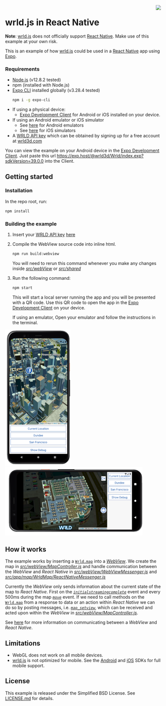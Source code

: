 <a href="https://www.wrld3d.com/">
    <img src="https://cdn2.wrld3d.com/wp-content/uploads/2017/04/WRLD_Blue.png" align="right" height="80px" />
</a>

# wrld.js in React Native

**Note**: [wrld.js](https://github.com/wrld3d/wrld.js) does not officially support [React Native](https://reactnative.dev/). Make use of this example at your own risk.

This is an example of how [wrld.js](https://github.com/wrld3d/wrld.js) could be used in a [React Native](https://reactnative.dev/) app using [Expo](https://docs.expo.io/).

### Requirements

*   [Node.js](https://nodejs.org/en/) (v12.8.2 tested)
*   npm (installed with Node.js)
*   [Expo CLI](https://docs.expo.io/workflow/expo-cli/) installed globally (v3.28.4 tested)
    ```sh
    npm i -g expo-cli
    ```
*   If using a physical device:
    -   [Expo Development Client](https://expo.io/tools#client) for Android or iOS installed on your device.
*   If using an Android emulator or iOS simulator
    -   See [here](https://docs.expo.io/workflow/android-studio-emulator/) for Android emulators
    -   See [here](https://docs.expo.io/workflow/ios-simulator/) for iOS simulators
*   A [WRLD API key](https://accounts.wrld3d.com/#/tab-keys) which can be obtained by signing up for a free account at [wrld3d.com](https://wrld3d.com)

You can view the example on your Android device in the [Expo Development Client](https://expo.io/tools#client). Just paste this url https://exp.host/@wrld3d/Wrld/index.exp?sdkVersion=39.0.0 into the Client.

## Getting started

### Installation

In the repo root, run:
```sh
npm install
```

### Building the example

1. Insert your [WRLD API key](https://accounts.wrld3d.com/#/tab-keys) [here](/src/config.json)

1. Compile the WebView source code into inline html.
    ```sh
    npm run build:webview
    ```
    You will need to rerun this command whenever you make any changes inside [_src/webView_](/src/webView) or [_src/shared_](src/shared)

1. Run the following command:

    ```sh
    npm start
    ```

    This will start a local server running the app and you will be presented with a QR code. Use this QR code to open the app in the [Expo Development Client](https://expo.io/tools#client) on your device.

    If using an emulator, Open your emulator and follow the instructions in the terminal.

<img src="./images/AndroidPortrait.png" width="212px"/>
<img src="./images/AndroidLandscape.png" width="445px"/>

## How it works

The example works by inserting a [`Wrld.map`](https://www.wrld3d.com/wrld.js/latest/docs/api/L.Wrld.map/) into a [_WebView_](https://www.npmjs.com/package/react-native-webview). We create the map in [_src/webView/MapController.js_](/src/webView/MapController.js#L25) and handle communication between the _WebView_ and _React Native_ in [_src/webView/WebViewMessenger.js_](/src/webView/WebViewMessenger.js#L16) and [_src/app/map/WrldMap/ReactNativeMessenger.js_](/src/app/map/WrldMap/ReactNativeMessenger.js#L20)

Currently the _WebView_ only sends information about the current state of the map to _React Native_. First on the [_`initialstreamingcomplete`_](https://www.wrld3d.com/wrld.js/latest/docs/api/L.Wrld.map/#events) event and every 500ms during the map [_`move`_](https://www.wrld3d.com/wrld.js/latest/docs/leaflet/L.Map/#map-map-state-change-events) event. If we need to call methods on the [`Wrld.map`](https://www.wrld3d.com/wrld.js/latest/docs/api/L.Wrld.map/) from a response to data or an action within _React Native_ we can do so by posting messages, i.e. [_`map_setview`_](/src/app/map/WrldMap/WrldMap.js#L43), which can be received and acted upon within the _WebView_ in [_src/webView/MapController.js_](/src/webView/MapController.js#L21).

See [here](https://github.com/react-native-webview/react-native-webview/blob/74872a1f02c43e425f19739b1b25f5fbe614ba1f/docs/Guide.md#communicating-between-js-and-native) for more information on communicating between a _WebView_ and _React Native_.

## Limitations

*   WebGL does not work on all mobile devices.
*   [wrld.js](https://github.com/wrld3d/wrld.js) is not optimized for mobile. See the [Android](https://www.wrld3d.com/android/latest/docs/examples/) and [iOS](https://www.wrld3d.com/ios/latest/docs/examples/) SDKs for full mobile support.

## License

This example is released under the Simplified BSD License. See [LICENSE.md](LICENSE.md) for details.
